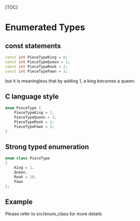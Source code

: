 [TOC]

# Enumerated Types

## const statements

``` C++ {.line-numbers}
const int PieceTypeKing = 0;
const int PieceTypeQueen = 1;
const int PieceTypeRook = 2;
const int PieceTypePawn = 3;
```

but it is meaningless that by adding 1, a king becomes a queen.

## C language style

``` C++
enum PieceType {
    PieceTypeKing = 1,
    PieceTypeQueen = 1;
    PieceTypeRook = 2;
    PieceTypePawn = 3;
}
```

## Strong typed enumeration

``` C++ {.line-numbers}
enum class PieceType
{
    King = 1,
    Queen,
    Rook = 10,
    Pawn
};
```

## Example

Please refer to src/enum_class for more details